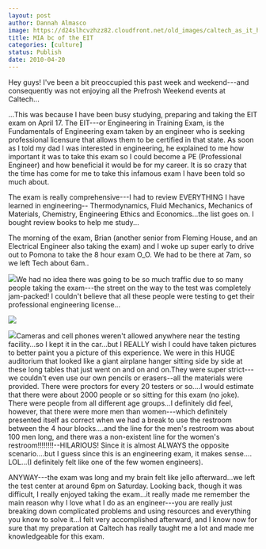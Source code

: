```yaml
---
layout: post
author: Dannah Almasco
image: https://d24slhcvzhzz82.cloudfront.net/old_images/caltech_as_it_happens/6a0105349b8251970b0134800250e1970c.jpg
title: MIA bc of the EIT
categories: [culture]
status: Publish
date: 2010-04-20
---
```


Hey guys!
I've been a bit preoccupied this past week and weekend---and consequently was not enjoying all the Prefrosh Weekend events at Caltech...

...This was because I have been busy studying, preparing and taking the EIT exam on April 17. The EIT---or Engineering in Training Exam, is the Fundamentals of Engineering exam taken by an engineer who is seeking professional licensure that allows them to be certified in that state. As soon as I told my dad I was interested in engineering, he explained to me how important it was to take this exam so I could become a PE (Professional Engineer) and how beneficial it would be for my career. It is so crazy that the time has come for me to take this infamous exam I have been told so much about.

The exam is really comprehensive---I had to review EVERYTHING I have learned in engineering-- Thermodynamics, Fluid Mechanics, Mechanics of Materials, Chemistry, Engineering Ethics and Economics...the list goes on. I bought review books to help me study...

The morning of the exam, Brian (another senior from Fleming House, and an Electrical Engineer also taking the exam) and I woke up super early to drive out to Pomona to take the 8 hour exam O_O. We had to be there at 7am, so we left Tech about 6am..


![](https://d24slhcvzhzz82.cloudfront.net/old_images/caltech_as_it_happens/6a0105349b8251970b01348002537e970c.jpg)We had no idea there was going to be so much traffic due to so many people taking the exam---the street on the way to the test was completely jam-packed! I couldn't believe that all these people were testing to get their professional engineering license...


![](https://d24slhcvzhzz82.cloudfront.net/old_images/caltech_as_it_happens/6a0105349b8251970b013480025721970c.jpg)

![](https://d24slhcvzhzz82.cloudfront.net/old_images/caltech_as_it_happens/6a0105349b8251970b0134800257eb970c.jpg)Cameras and cell phones weren't allowed anywhere near the testing facility...so I kept it in the car...but I REALLY wish I could have taken pictures to better paint you a picture of this experience. 
We were in this HUGE auditorium that looked like a giant airplane 
hanger sitting side by side at these long tables that just went on and on and on.They were super strict---we couldn't even use our own pencils or erasers--all the materials were provided. There were proctors for every 20 testers or so....I would estimate that there were about 2000 people or so sitting for this exam (no joke). 
There were people from all different age groups...I definitely did feel, however, that there were more men than women---which definitely presented itself as correct when we had a break to use the restroom between the 4 hour blocks....and the line for the men's restroom was about 100 men long, and there was a non-existent line for the women's restroom!!!!!!!!--HILARIOUS! Since it is almost ALWAYS the opposite scenario....but I guess since this is an engineering exam, it makes sense.... LOL...(I definitely felt like one of the few women engineers).

ANYWAY---the exam was long and my brain felt like jello afterward...we left the test center at around 6pm on Saturday. Looking back, though it was difficult, I really enjoyed taking the exam...it really made me remember the main reason why I love what I do as an engineer---you are really just breaking down complicated problems and using resources and everything you know to solve it...I felt very accomplished afterward, and I know now for sure that my preparation at Caltech has really taught me a lot and made me knowledgeable for this exam. 
